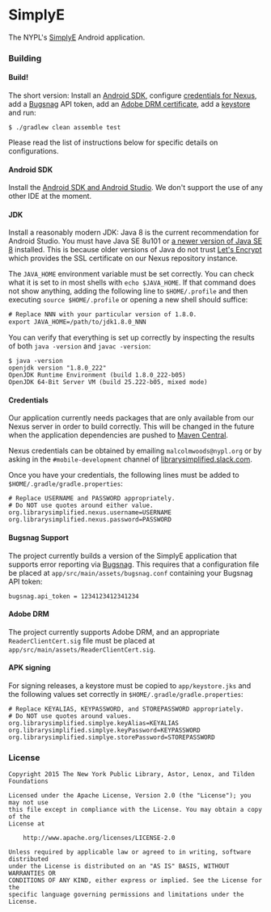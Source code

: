 SimplyE
===

The NYPL's [SimplyE](https://www.nypl.org/books-music-movies/ebookcentral/simplye) Android application.

### Building

#### Build!

The short version: Install an [Android SDK](#android-sdk), configure
[credentials for Nexus](#credentials), add a [Bugsnag](#bugsnag)
API token, add an [Adobe DRM certificate](#adobe-drm), add a
[keystore](#apk-signing) and run:

~~~
$ ./gradlew clean assemble test
~~~

Please read the list of instructions below for specific details on configurations.

#### Android SDK

Install the [Android SDK and Android Studio](https://developer.android.com/studio/). We don't
support the use of any other IDE at the moment.

#### JDK

Install a reasonably modern JDK: Java 8 is the current recommendation for Android Studio.
You must have Java SE 8u101 or [a newer version of Java SE 8](http://www.oracle.com/technetwork/java/javase/downloads/index.html)
installed. This is because older versions of Java do not trust
[Let's Encrypt](https://letsencrypt.org/) which provides the SSL certificate on our Nexus
repository instance.

The `JAVA_HOME` environment variable must be set correctly. You can check what it is set to in
most shells with `echo $JAVA_HOME`. If that command does not show anything, adding the following
line to `$HOME/.profile` and then executing `source $HOME/.profile` or opening a new shell
should suffice:

~~~w
# Replace NNN with your particular version of 1.8.0.
export JAVA_HOME=/path/to/jdk1.8.0_NNN
~~~

You can verify that everything is set up correctly by inspecting the results of both
`java -version` and `javac -version`:

~~~
$ java -version
openjdk version "1.8.0_222"
OpenJDK Runtime Environment (build 1.8.0_222-b05)
OpenJDK 64-Bit Server VM (build 25.222-b05, mixed mode)
~~~

#### Credentials

Our application currently needs packages that are only available from
our Nexus server in order to build correctly. This will be changed
in the future when the application dependencies are pushed to [Maven
Central](https://search.maven.org/).

Nexus credentials can be obtained by emailing `malcolmwoods@nypl.org`
or by asking in the `#mobile-development` channel of
[librarysimplified.slack.com](https://librarysimplified.slack.com).

Once you have your credentials, the following lines must be added to `$HOME/.gradle/gradle.properties`:

~~~
# Replace USERNAME and PASSWORD appropriately.
# Do NOT use quotes around either value.
org.librarysimplified.nexus.username=USERNAME
org.librarysimplified.nexus.password=PASSWORD
~~~

#### Bugsnag Support

The project currently builds a version of the
SimplyE application that supports error reporting via
[Bugsnag](https://www.bugsnag.com/). This requires that a configuration
file be placed at `app/src/main/assets/bugsnag.conf`
containing your Bugsnag API token:

~~~
bugsnag.api_token = 1234123412341234
~~~

#### Adobe DRM

The project currently supports Adobe DRM, and an appropriate `ReaderClientCert.sig`
file must be placed at `app/src/main/assets/ReaderClientCert.sig`.

#### APK signing

For signing releases, a keystore must be copied to
`app/keystore.jks` and the following values set correctly in
`$HOME/.gradle/gradle.properties`:

~~~
# Replace KEYALIAS, KEYPASSWORD, and STOREPASSWORD appropriately.
# Do NOT use quotes around values.
org.librarysimplified.simplye.keyAlias=KEYALIAS
org.librarysimplified.simplye.keyPassword=KEYPASSWORD
org.librarysimplified.simplye.storePassword=STOREPASSWORD
~~~

### License

~~~
Copyright 2015 The New York Public Library, Astor, Lenox, and Tilden Foundations

Licensed under the Apache License, Version 2.0 (the "License"); you may not use
this file except in compliance with the License. You may obtain a copy of the
License at

    http://www.apache.org/licenses/LICENSE-2.0

Unless required by applicable law or agreed to in writing, software distributed
under the License is distributed on an "AS IS" BASIS, WITHOUT WARRANTIES OR
CONDITIONS OF ANY KIND, either express or implied. See the License for the
specific language governing permissions and limitations under the License.
~~~

